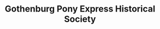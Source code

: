 ---
layout: repo
title: "Gothenburg Pony Express Historical Society"
id: 11594
permalink: repos/11594/
---